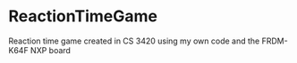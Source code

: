 # ReactionTimeGame
 Reaction time game created in CS 3420 using my own code and the FRDM-K64F NXP board 
